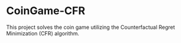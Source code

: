 # CoinGame-CFR
This project solves the coin game utilizing the Counterfactual Regret Minimization (CFR) algorithm.
